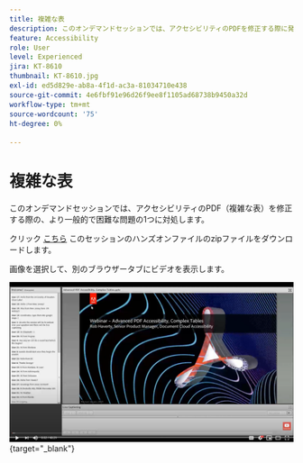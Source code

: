```yaml
---
title: 複雑な表
description: このオンデマンドセッションでは、アクセシビリティのPDFを修正する際に発生する、より一般的で困難な問題の1つ、複雑な表を扱います
feature: Accessibility
role: User
level: Experienced
jira: KT-8610
thumbnail: KT-8610.jpg
exl-id: ed5d829e-ab8a-4f1d-ac3a-81034710e438
source-git-commit: 4e6fbf91e96d26f9ee8f1105ad68738b9450a32d
workflow-type: tm+mt
source-wordcount: '75'
ht-degree: 0%

---
```


# 複雑な表

このオンデマンドセッションでは、アクセシビリティのPDF（複雑な表）を修正する際の、より一般的で困難な問題の1つに対処します。

クリック [こちら](../assets/accessibilitysession3.zip) このセッションのハンズオンファイルのzipファイルをダウンロードします。

画像を選択して、別のブラウザータブにビデオを表示します。

[![セッション3のビデオ](../assets/Accessibilitysession3_YT.png)](https://youtu.be/kcM_jyHGd6Y){target="_blank"}
